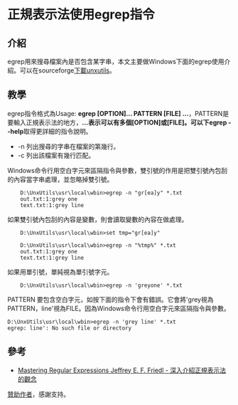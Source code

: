 # 正規表示法使用egrep指令
## 介紹
egrep用來搜尋檔案內是否包含某字串，本文主要做Windows下面的egrep使用介紹。可以在sourceforge[下載unxutils](https://sourceforge.net/projects/unxutils/)。

## 教學

egrep指令格式為Usage: **egrep [OPTION]... PATTERN [FILE] ...**，PATTERN是要輸入正規表示法的地方，**...**表示可以有多個[OPTION]或[FILE]。可以下**egrep --help**取得更詳細的指令說明。

* -n 列出搜尋的字串在檔案的第幾行。
* -c 列出該檔案有幾行匹配。

Windows命令行用空白字元來區隔指令與參數，雙引號的作用是把雙引號內包刮的內容當字串處理，並忽略掉雙引號。

		D:\UnxUtils\usr\local\wbin>egrep -n "gr[ea]y" *.txt
		out.txt:1:grey one
		text.txt:1:grey line

如果雙引號內包刮的內容是變數，則會讀取變數的內容在做處理。

		D:\UnxUtils\usr\local\wbin>set tmp="gr[ea]y"

		D:\UnxUtils\usr\local\wbin>egrep -n "%tmp%" *.txt
		out.txt:1:grey one
		text.txt:1:grey line
    
如果用單引號，單純視為單引號字元。

		D:\UnxUtils\usr\local\wbin>egrep -n 'greyone' *.txt
    
PATTERN 要包含空白字元，如按下面的指令下會有錯誤。它會將'grey視為PATTERN，line'視為FILE。因為Windows命令行用空白字元來區隔指令與參數。
    
    D:\UnxUtils\usr\local\wbin>egrep -n 'grey line' *.txt
    egrep: line': No such file or directory
    
## 參考
- [Mastering Regular Expressions Jeffrey E. F. Friedl - 深入介紹正規表示法的觀念](https://www.amazon.com/Mastering-Regular-Expressions-Jeffrey-Friedl/dp/0596528124)

[贊助作者](https://paypal.me/vereperrot/10USD)，感謝支持。
